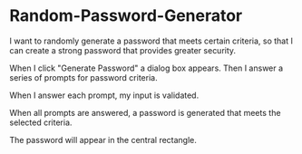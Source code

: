 # Random-Password-Generator

I want to randomly generate a password that meets certain criteria,
so that I can create a strong password that provides greater security.

When I click "Generate Password" a dialog box appears. Then I answer a series of prompts for password criteria.

When I answer each prompt, my input is validated.

When all prompts are answered, a password is generated that meets the selected criteria.

The password will appear in the central rectangle.